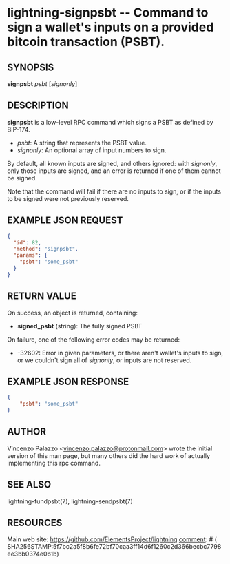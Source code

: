 lightning-signpsbt -- Command to sign a wallet's inputs on a provided bitcoin transaction (PSBT).
=================================================================================================

SYNOPSIS
--------

**signpsbt** *psbt* [*signonly*]

DESCRIPTION
-----------

**signpsbt** is a low-level RPC command which signs a PSBT as defined by
BIP-174.

- *psbt*: A string that represents the PSBT value.
- *signonly*: An optional array of input numbers to sign.

By default, all known inputs are signed, and others ignored: with
*signonly*, only those inputs are signed, and an error is returned if
one of them cannot be signed.

Note that the command will fail if there are no inputs to sign, or
if the inputs to be signed were not previously reserved.


EXAMPLE JSON REQUEST
--------------------
```json
{
  "id": 82,
  "method": "signpsbt",
  "params": {
    "psbt": "some_psbt"
  }
}
```

RETURN VALUE
------------

[comment]: # (GENERATE-FROM-SCHEMA-START)
On success, an object is returned, containing:
- **signed_psbt** (string): The fully signed PSBT

[comment]: # (GENERATE-FROM-SCHEMA-END)

On failure, one of the following error codes may be returned:

- -32602: Error in given parameters, or there aren't wallet's inputs to sign, or we couldn't sign all of *signonly*, or inputs are not reserved.

EXAMPLE JSON RESPONSE
---------------------

```json
{
    "psbt": "some_psbt"
}
```

AUTHOR
------

Vincenzo Palazzo <<vincenzo.palazzo@protonmail.com>> wrote the initial version of this man page, but many others did the hard work of actually implementing this rpc command.

SEE ALSO
--------

lightning-fundpsbt(7), lightning-sendpsbt(7)

RESOURCES
---------

Main web site: <https://github.com/ElementsProject/lightning>
[comment]: # ( SHA256STAMP:5f7bc2a5f8b6fe72bf70caa3ff14d6f1260c2d366becbc7798ee3bb0374e0b1b)

